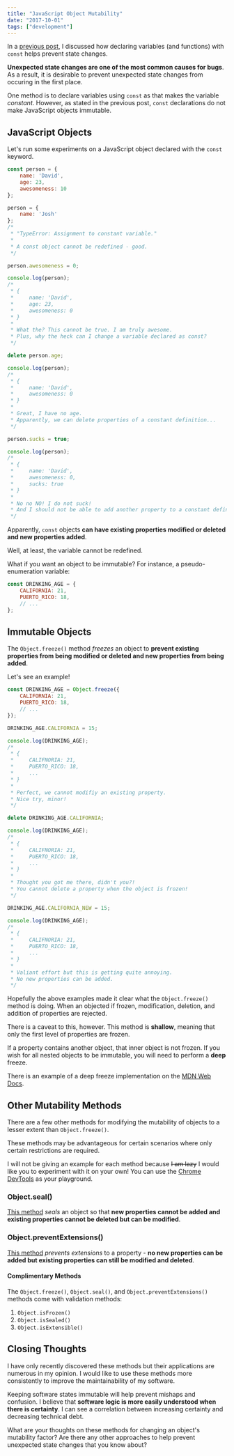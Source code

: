 ```yaml
---
title: "JavaScript Object Mutability"
date: "2017-10-01"
tags: ["development"]
---
```


In a [previous post](/blog/var-vs-let-vs-const), I discussed how declaring variables (and functions) with `const` helps prevent state changes.

**Unexpected state changes are one of the most common causes for bugs**. As a result, it is desirable to prevent unexpected state changes from occuring in the first place.

One method is to declare variables using `const` as that makes the variable *constant*. However, as stated in the previous post, `const` declarations do not make JavaScript objects immutable.

## JavaScript Objects

Let's run some experiments on a JavaScript object declared with the `const` keyword.

```javascript
const person = {
    name: 'David',
    age: 23,
    awesomeness: 10
};

person = {
    name: 'Josh'
};
/*
 * "TypeError: Assignment to constant variable."
 *
 * A const object cannot be redefined - good.
 */

person.awesomeness = 0;

console.log(person);
/*
 * {
 *     name: 'David',
 *     age: 23,
 *     awesomeness: 0
 * }
 *
 * What the? This cannot be true. I am truly awesome.
 * Plus, why the heck can I change a variable declared as const?
 */

delete person.age;

console.log(person);
/*
 * {
 *     name: 'David',
 *     awesomeness: 0
 * }
 *
 * Great, I have no age.
 * Apparently, we can delete properties of a constant definition...
 */

person.sucks = true;

console.log(person);
/*
 * {
 *     name: 'David',
 *     awesomeness: 0,
 *     sucks: true
 * }
 *
 * No no NO! I do not suck!
 * And I should not be able to add another property to a constant definition!
 */
```

Apparently, `const` objects **can have existing properties modified or deleted and new properties added**.

Well, at least, the variable cannot be redefined.

What if you want an object to be immutable? For instance, a pseudo-enumeration variable:

```javascript
const DRINKING_AGE = {
    CALIFORNIA: 21,
    PUERTO_RICO: 18,
    // ...
};
```

## Immutable Objects

The `Object.freeze()` method *freezes* an object to **prevent existing properties from being modified or deleted and new properties from being added**.

Let's see an example!

```javascript
const DRINKING_AGE = Object.freeze({
    CALIFORNIA: 21,
    PUERTO_RICO: 18,
    // ...
});

DRINKING_AGE.CALIFORNIA = 15;

console.log(DRINKING_AGE);
/*
 * {
 *     CALIFNORIA: 21,
 *     PUERTO_RICO: 18,
 *     ...
 * }
 *
 * Perfect, we cannot modifiy an existing property.
 * Nice try, minor!
 */

delete DRINKING_AGE.CALIFORNIA;

console.log(DRINKING_AGE);
/*
 * {
 *     CALIFNORIA: 21,
 *     PUERTO_RICO: 18,
 *     ...
 * }
 *
 * Thought you got me there, didn't you?!
 * You cannot delete a property when the object is frozen!
 */

DRINKING_AGE.CALIFORNIA_NEW = 15;

console.log(DRINKING_AGE);
/*
 * {
 *     CALIFNORIA: 21,
 *     PUERTO_RICO: 18,
 *     ...
 * }
 *
 * Valiant effort but this is getting quite annoying.
 * No new properties can be added.
 */
```

Hopefully the above examples made it clear what the `Object.freeze()` method is doing. When an objected if frozen, modification, deletion, and addition of properties are rejected.

There is a caveat to this, however. This method is **shallow**, meaning that only the first level of properties are frozen.

If a property contains another object, that inner object is not frozen. If you wish for all nested objects to be immutable, you will need to perform a **deep** freeze.

There is an example of a deep freeze implementation on the [MDN Web Docs](https://developer.mozilla.org/en-US/docs/Web/JavaScript/Reference/Global_Objects/Object/freeze).

## Other Mutability Methods

There are a few other methods for modifying the mutability of objects to a lesser extent than `Object.freeze()`.

These methods may be advantageous for certain scenarios where only certain restrictions are required.

I will not be giving an example for each method because ~~I am lazy~~ I would like you to experiment with it on your own! You can use the [Chrome DevTools](https://developers.google.com/web/tools/chrome-devtools/) as your playground.

### Object.seal()

[This method](https://developer.mozilla.org/en-US/docs/Web/JavaScript/Reference/Global_Objects/Object/seal) *seals* an object so that **new properties cannot be added and existing properties cannot be deleted but can be modified**.

### Object.preventExtensions()

[This method](https://developer.mozilla.org/en-US/docs/Web/JavaScript/Reference/Global_Objects/Object/preventExtensions) *prevents extensions* to a property - **no new properties can be added but existing properties can still be modified and deleted**.

#### Complimentary Methods

The `Object.freeze()`, `Object.seal()`, and `Object.preventExtensions()` methods come with validation methods:

1. `Object.isFrozen()`
2. `Object.isSealed()`
3. `Object.isExtensible()`

## Closing Thoughts

I have only recently discovered these methods but their applications are numerous in my opinion. I would like to use these methods more consistently to improve the maintainability of my software.

Keeping software states immutable will help prevent mishaps and confusion. I believe that **software logic is more easily understood when there is certainty**. I can see a correlation between increasing certainty and decreasing technical debt.

What are your thoughts on these methods for changing an object's mutability factor? Are there any other approaches to help prevent unexpected state changes that you know about?

